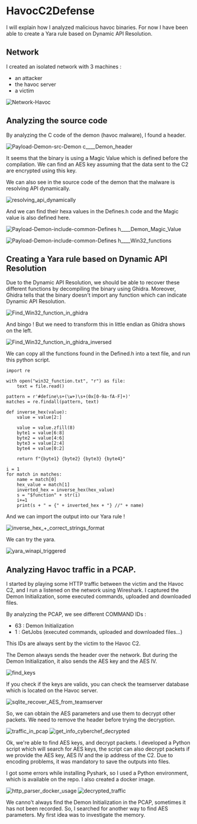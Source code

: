 # HavocC2Defense

I will explain how I analyzed malicious havoc binaries.
For now I have been able to create a Yara rule based on Dynamic API Resolution.

## Network

I created an isolated network with 3 machines : 

- an attacker
- the havoc server
- a victim

![Network-Havoc](https://github.com/user-attachments/assets/f62f026c-e73d-4731-aa01-f9c1921fd98f)

## Analyzing the source code

By analyzing the C code of the demon (havoc malware), I found a header.

![Payload-Demon-src-Demon c____Demon_header](https://github.com/user-attachments/assets/a5704787-393d-44a0-9c6f-7cf2bce37fb1)

It seems that the binary is using a Magic Value which is defined before the compilation.
We can find an AES key assuming that the data sent to the C2 are encrypted using this key.

We can also see in the source code of the demon that the malware is resolving API dynamically.

![resolving_api_dynamically](https://github.com/user-attachments/assets/646a508f-235f-4f70-8f94-fe423c8393b5)

And we can find their hexa values in the Defines.h code and the Magic value is also defined here.

![Payload-Demon-include-common-Defines h____Demon_Magic_Value](https://github.com/user-attachments/assets/09359e62-42b0-40db-9101-c85fc0d36280)

![Payload-Demon-include-common-Defines h____Win32_functions](https://github.com/user-attachments/assets/dcf76a84-1c20-4e5c-9fba-745e1948404c)

## Creating a Yara rule based on Dynamic API Resolution

Due to the Dynamic API Resolution, we should be able to recover these different functions by decompiling the binary using Ghidra.
Moreover, Ghidra tells that the binary doesn't import any function which can indicate Dynamic API Resolution.

![Find_Win32_function_in_ghidra](https://github.com/user-attachments/assets/1fd9440c-e53a-4786-85e4-254904471af8)

And bingo ! But we need to transform this in little endian as Ghidra shows on the left.

![Find_Win32_function_in_ghidra_inversed](https://github.com/user-attachments/assets/3e5dd9d9-f1f5-4626-a797-2e9d8af81e3c)

We can copy all the functions found in the Defined.h into a text file, and run this python script.

```
import re

with open("win32_function.txt", "r") as file:
    text = file.read()

pattern = r'#define\s+(\w+)\s+(0x[0-9a-fA-F]+)'
matches = re.findall(pattern, text)

def inverse_hex(value):
    value = value[2:]

    value = value.zfill(8)
    byte1 = value[6:8]
    byte2 = value[4:6]
    byte3 = value[2:4]
    byte4 = value[0:2]

    return f"{byte1} {byte2} {byte3} {byte4}"

i = 1
for match in matches:
    name = match[0]
    hex_value = match[1]
    inverted_hex = inverse_hex(hex_value)
    s = "$function" + str(i)
    i+=1
    print(s + " = {" + inverted_hex + "} //" + name)
```

And we can import the output into our Yara rule !

![inverse_hex_+_correct_strings_format](https://github.com/user-attachments/assets/59d47e6e-af4e-4750-9553-05941c834796)

We can try the yara.

![yara_winapi_triggered](https://github.com/user-attachments/assets/7705bf51-5c09-4929-9998-e6d6acbdcc51)

## Analyzing Havoc traffic in a PCAP.

I started by playing some HTTP traffic between the victim and the Havoc C2, and I run a listened on the network using Wireshark. I captured the Demon Initialization, some executed commands, uploaded and downloaded files.

By analyzing the PCAP, we see different COMMAND IDs : 

- 63 : Demon Initialization
- 1 : GetJobs (executed commands, uploaded and downloaded files...)

This IDs are always sent by the victim to the Havoc C2.

The Demon always sends the header over the network. But during the Demon Initialization, it also sends the AES key and the AES IV. 

![find_keys](https://github.com/user-attachments/assets/bed2c517-73b4-4b5a-859c-abe3492dfb86)

If you check if the keys are valids, you can check the teamserver database which is located on the Havoc server.

![sqlite_recover_AES_from_teamserver](https://github.com/user-attachments/assets/adfb95ba-8622-4d10-85f6-670d279040db)

So, we can obtain the AES parameters and use them to decrypt other packets. We need to remove the header before trying the decryption.

![traffic_in_pcap](https://github.com/user-attachments/assets/cc9d3146-d0c2-40a8-8c3c-ec985b4a3656)
![get_info_cyberchef_decrypted](https://github.com/user-attachments/assets/653c437f-03bb-4654-b5c0-5441c01d89e5)

Ok, we're able to find AES keys, and decrypt packets. I developed a Python script which will search for AES keys, the script can also decrypt packets if we provide the AES key, AES IV and the ip address of the C2. Due to encoding problems, it was mandatory to save the outputs into files.

I got some errors while installing Pyshark, so I used a Python environment, which is available on the repo.
I also created a docker image.

![http_parser_docker_usage](https://github.com/user-attachments/assets/fdd43349-f011-40e0-8ca5-79d7327dacf0)
![decrypted_traffic](https://github.com/user-attachments/assets/f66b90de-84ad-4bf3-8ae6-b169414f30b6)

We canno't always find the Demon Initialization in the PCAP, sometimes it has not been recorded. So, I searched for another way to find AES parameters. My first idea was to investigate the memory.




